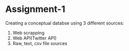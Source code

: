 # Assignment-1
Creating a conceptual databse using 3 different sources:
1. Web scrapping
2. Web API(Twitter API)
3. Raw, text, csv file sources
